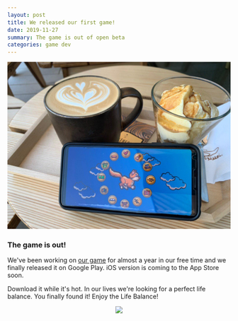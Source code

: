 ```yaml
---
layout: post
title: We released our first game!
date: 2019-11-27
summary: The game is out of open beta
categories: game dev
---
```


![img](/images/2019-11-27-life-balance.jpg)

### The game is out!

We've been working on [our game](https://thoughtkraken.com/life_balance) for almost a year in our free time and we finally released it on Google Play. iOS version is coming to the App Store soon.

Download it while it's hot. In our lives we're looking for a perfect life balance. You finally found it! Enjoy the Life Balance!

<p align="center">
  <img src="https://play.google.com/intl/en_us/badges/static/images/badges/en_badge_web_generic.png" href="https://play.google.com/store/apps/details?id=com.thoughtkraken.lifebalance" width="50%">
</p>
